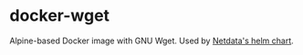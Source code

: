 # docker-wget

Alpine-based Docker image with GNU Wget. Used by [Netdata's helm chart](https://github.com/netdata/helmchart).
